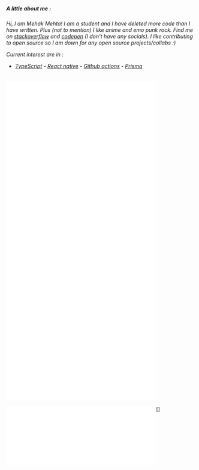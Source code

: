 

<h5 align ="left">A little about me :</h5>
<h6 class = "styling"> Hi, I am Mehak Mehta! I am a student and I have deleted more code than I have written. Plus (not to mention) I like anime and emo punk rock. Find me on <a href="https://stackoverflow.com/users/15813824/mehakmehta"> stackoverflow</a> and <a href="https://codepen.io/mehak-mehta">codepen</a> (I don't have any socials). I like contributing to open source so I am down for any open source projects/collabs :) 
  
  Current interest are in :  
   - <a href="https://www.typescriptlang.org">TypeScript</a> - <a href="https://reactnative.dev">React native</a> -  <a href="https://docs.github.com/en/actions">Github actions</a> -  <a href="https://www.prisma.io">Prisma</a></h6> 

[<img align="left" width="400" alt="🦑" src="https://github.com/Mehak-Mehta/Mehak-Mehta/blob/main/metrics.svg">](https://github.com/Mehak-Mehta/Mehak-Mehta)

[<img  width="400" alt="🦑" src= "https://github.com/Mehak-Mehta/Mehak-Mehta/blob/main/metrics.plugin.music.masteredd.svg">](https://github.com/Mehak-Mehta/Mehak-Mehta)

[<img  align = "left" width="400" alt="🦑" src= "https://github.com/Mehak-Mehta/Mehak-Mehta/blob/main/metrics.plugin.people.masteredd.svg">](https://github.com/Mehak-Mehta/Mehak-Mehta)

[<img  align = "left" width="400" alt="🦑" src="https://github.com/Mehak-Mehta/Mehak-Mehta/blob/main/metrics.plugin.anime.masteredd.svg">]
